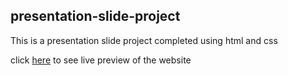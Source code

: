 ## presentation-slide-project
This is a presentation slide project completed using html and css

click [here](https://heuristic-torvalds-2c61c4.netlify.com) to see live preview of the website

